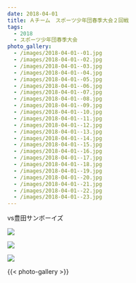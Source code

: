 ```yaml
---
date: 2018-04-01
title: Ａチーム　スポーツ少年団春季大会２回戦
tags:
  - 2018
  - スポーツ少年団春季大会
photo_gallery:
  - /images/2018-04-01--01.jpg
  - /images/2018-04-01--02.jpg
  - /images/2018-04-01--03.jpg
  - /images/2018-04-01--04.jpg
  - /images/2018-04-01--05.jpg
  - /images/2018-04-01--06.jpg
  - /images/2018-04-01--07.jpg
  - /images/2018-04-01--08.jpg
  - /images/2018-04-01--09.jpg
  - /images/2018-04-01--10.jpg
  - /images/2018-04-01--11.jpg
  - /images/2018-04-01--12.jpg
  - /images/2018-04-01--13.jpg
  - /images/2018-04-01--14.jpg
  - /images/2018-04-01--15.jpg
  - /images/2018-04-01--16.jpg
  - /images/2018-04-01--17.jpg
  - /images/2018-04-01--18.jpg
  - /images/2018-04-01--19.jpg
  - /images/2018-04-01--20.jpg
  - /images/2018-04-01--21.jpg
  - /images/2018-04-01--22.jpg
  - /images/2018-04-01--23.jpg
---
```


vs豊田サンボーイズ

![](/images/2018-04-01--main-01.jpg)

![](/images/2018-04-01--main-02.jpg)

![](/images/2018-04-01--main-03.jpg)

{{< photo-gallery >}}
